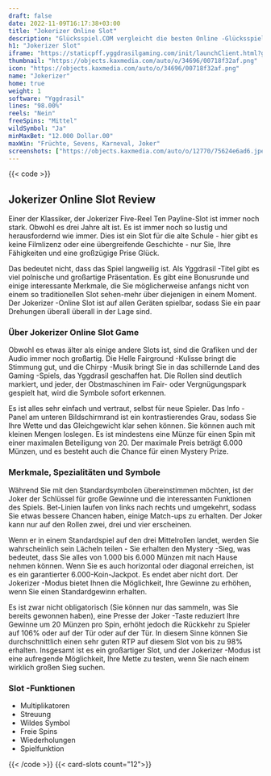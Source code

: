 ```yaml
---
draft: false
date: 2022-11-09T16:17:38+03:00
title: "Jokerizer Online Slot"
description: "Glücksspiel.COM vergleicht die besten Online -Glücksspiel -Sites und -spiele der Kanada.  Unabhängige Produktbewertungen und exklusive Anmeldeangebote. Jetzt spielen!"
h1: "Jokerizer Slot"
iframe: "https://staticpff.yggdrasilgaming.com/init/launchClient.html?gameid=7301&lang=en&curr=EUR&org=Demo&key=&channel=pc"
thumbnail: "https://objects.kaxmedia.com/auto/o/34696/00718f32af.png"
icon: "https://objects.kaxmedia.com/auto/o/34696/00718f32af.png"
name: "Jokerizer"
home: true
weight: 1
software: "Yggdrasil"
lines: "98.00%"
reels: "Nein"
freeSpins: "Mittel"
wildSymbol: "Ja"
minMaxBet: "12.000 Dollar.00"
maxWin: "Früchte, Sevens, Karneval, Joker"
screenshots: ["https://objects.kaxmedia.com/auto/o/12770/75624e6ad6.jpeg"]
---
```


{{< code >}}<h2>Jokerizer Online Slot Review</h2><p>Einer der Klassiker, der Jokerizer Five-Reel Ten Payline-Slot ist immer noch stark. Obwohl es drei Jahre alt ist. Es ist immer noch so lustig und herausfordernd wie immer. Dies ist ein Slot für die alte Schule - hier gibt es keine Filmlizenz oder eine übergreifende Geschichte - nur Sie, Ihre Fähigkeiten und eine großzügige Prise Glück.</p><p>Das bedeutet nicht, dass das Spiel langweilig ist. Als Yggdrasil -Titel gibt es viel polnische und großartige Präsentation. Es gibt eine Bonusrunde und einige interessante Merkmale, die Sie möglicherweise anfangs nicht von einem so traditionellen Slot sehen-mehr über diejenigen in einem Moment. Der Jokerizer -Online Slot ist auf allen Geräten spielbar, sodass Sie ein paar Drehungen überall überall in der Lage sind.</p><h3>Über Jokerizer Online Slot Game</h3><p>Obwohl es etwas älter als einige andere Slots ist, sind die Grafiken und der Audio immer noch großartig. Die Helle Fairground -Kulisse bringt die Stimmung gut, und die Chirpy -Musik bringt Sie in das schillernde Land des Gaming -Spiels, das Yggdrasil geschaffen hat. Die Rollen sind deutlich markiert, und jeder, der Obstmaschinen im Fair- oder Vergnügungspark gespielt hat, wird die Symbole sofort erkennen.</p><p>Es ist alles sehr einfach und vertraut, selbst für neue Spieler. Das Info -Panel am unteren Bildschirmrand ist ein kontrastierendes Grau, sodass Sie Ihre Wette und das Gleichgewicht klar sehen können. Sie können auch mit kleinen Mengen loslegen. Es ist mindestens eine Münze für einen Spin mit einer maximalen Beteiligung von 20. Der maximale Preis beträgt 6.000 Münzen, und es besteht auch die Chance für einen Mystery Prize.</p><h3>Merkmale, Spezialitäten und Symbole</h3><p>Während Sie mit den Standardsymbolen übereinstimmen möchten, ist der Joker der Schlüssel für große Gewinne und die interessanten Funktionen des Spiels. Bet-Linien laufen von links nach rechts und umgekehrt, sodass Sie etwas bessere Chancen haben, einige Match-ups zu erhalten. Der Joker kann nur auf den Rollen zwei, drei und vier erscheinen.</p><p>Wenn er in einem Standardspiel auf den drei Mittelrollen landet, werden Sie wahrscheinlich sein Lächeln teilen - Sie erhalten den Mystery -Sieg, was bedeutet, dass Sie alles von 1.000 bis 6.000 Münzen mit nach Hause nehmen können. Wenn Sie es auch horizontal oder diagonal erreichen, ist es ein garantierter 6.000-Koin-Jackpot. Es endet aber nicht dort. Der Jokerizer -Modus bietet Ihnen die Möglichkeit, Ihre Gewinne zu erhöhen, wenn Sie einen Standardgewinn erhalten.</p><p>Es ist zwar nicht obligatorisch (Sie können nur das sammeln, was Sie bereits gewonnen haben), eine Presse der Joker -Taste reduziert Ihre Gewinne um 20 Münzen pro Spin, erhöht jedoch die Rückkehr zu Spieler auf 106% oder auf der Tür oder auf der Tür. In diesem Sinne können Sie durchschnittlich einen sehr guten RTP auf diesem Slot von bis zu 98% erhalten. Insgesamt ist es ein großartiger Slot, und der Jokerizer -Modus ist eine aufregende Möglichkeit, Ihre Mette zu testen, wenn Sie nach einem wirklich großen Sieg suchen.</p><h3>
Slot -Funktionen</h3><ul>
<li></span>
Multiplikatoren</li>
<li></span>
Streuung</li>
<li></span>
Wildes Symbol</li>
<li></span>
Freie Spins</li>
<li></span>
Wiederholungen</li>
<li></span>
Spielfunktion</li></ul>{{< /code >}}
{{< card-slots count="12">}}